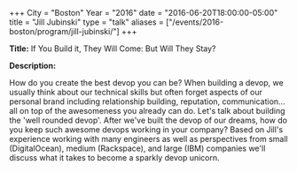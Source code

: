 +++
City = "Boston"
Year = "2016"
date = "2016-06-20T18:00:00-05:00"
title = "Jill Jubinski"
type = "talk"
aliases = ["/events/2016-boston/program/jill-jubinski/"]
+++

<div class="span-15  ">
  <div class="span-15  last ">
  <p><strong>Title:</strong>
  If You Build it, They Will Come: But Will They Stay?
  </p>

  <p><strong>Description:</strong></p>

  <p>
  How do you create the best devop you can be? When building a devop, we usually
  think about our technical skills but often forget aspects of our personal brand
  including relationship building, reputation, communication... all on top of the
  awesomeness you already can do. Let's talk about building the 'well rounded
  devop'. After we've built the devop of our dreams, how do you keep such awesome
  devops working in your company? Based on Jill's experience working with many
  engineers as well as perspectives from small (DigitalOcean), medium
  (Rackspace), and large (IBM) companies we'll discuss what it takes to become a
  sparkly devop unicorn.
  </p>
  </div>
</div>


